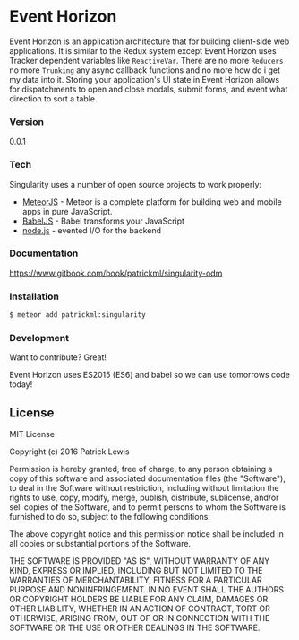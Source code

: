 # Event Horizon

Event Horizon is an application architecture that for building client-side web applications. It is similar to the Redux system except Event Horizon uses Tracker dependent variables like `ReactiveVar`. There are no more `Reducers` no more `Trunking` any async callback functions and no more how do i get my data into it. Storing your application's UI state in Event Horizon allows for dispatchments to open and close modals, submit forms, and event what direction to sort a table. 

### Version
0.0.1

### Tech

Singularity uses a number of open source projects to work properly:

* [MeteorJS] - Meteor is a complete platform for building web and mobile apps in pure JavaScript.
* [BabelJS] - Babel transforms your JavaScript
* [node.js] - evented I/O for the backend

### Documentation
https://www.gitbook.com/book/patrickml/singularity-odm

### Installation

```sh
$ meteor add patrickml:singularity
```


### Development

Want to contribute? Great!

Event Horizon uses ES2015 (ES6) and babel so we can use tomorrows code today!

License
----

MIT License

Copyright (c) 2016 Patrick Lewis

Permission is hereby granted, free of charge, to any person obtaining a copy
of this software and associated documentation files (the "Software"), to deal
in the Software without restriction, including without limitation the rights
to use, copy, modify, merge, publish, distribute, sublicense, and/or sell
copies of the Software, and to permit persons to whom the Software is
furnished to do so, subject to the following conditions:

The above copyright notice and this permission notice shall be included in all
copies or substantial portions of the Software.

THE SOFTWARE IS PROVIDED "AS IS", WITHOUT WARRANTY OF ANY KIND, EXPRESS OR
IMPLIED, INCLUDING BUT NOT LIMITED TO THE WARRANTIES OF MERCHANTABILITY,
FITNESS FOR A PARTICULAR PURPOSE AND NONINFRINGEMENT. IN NO EVENT SHALL THE
AUTHORS OR COPYRIGHT HOLDERS BE LIABLE FOR ANY CLAIM, DAMAGES OR OTHER
LIABILITY, WHETHER IN AN ACTION OF CONTRACT, TORT OR OTHERWISE, ARISING FROM,
OUT OF OR IN CONNECTION WITH THE SOFTWARE OR THE USE OR OTHER DEALINGS IN THE
SOFTWARE.


   [node.js]: <http://nodejs.org>
   [BabelJS]: <http://babeljs.com>
   [MeteorJS]: <http://meteor.com>
